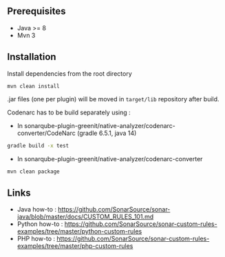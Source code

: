 ## Prerequisites

- Java >= 8
- Mvn 3

## Installation
Install dependencies from the root directory

`mvn clean install`

.jar files (one per plugin) will be moved in `target/lib` repository after build.

Codenarc has to be build separately using :

- In sonarqube-plugin-greenit/native-analyzer/codenarc-converter/CodeNarc (gradle 6.5.1, java 14)

```sh
gradle build -x test 
```

- In sonarqube-plugin-greenit/native-analyzer/codenarc-converter

```sh
mvn clean package
```

## Links
- Java how-to : https://github.com/SonarSource/sonar-java/blob/master/docs/CUSTOM_RULES_101.md
- Python how-to : https://github.com/SonarSource/sonar-custom-rules-examples/tree/master/python-custom-rules
- PHP how-to : https://github.com/SonarSource/sonar-custom-rules-examples/tree/master/php-custom-rules








